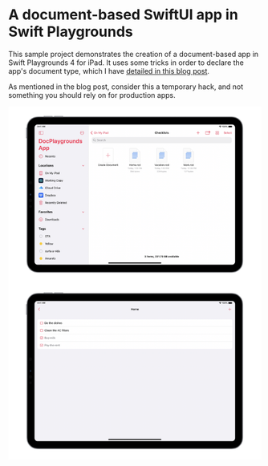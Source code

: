 # A document-based SwiftUI app in Swift Playgrounds

This sample project demonstrates the creation of a document-based app in Swift Playgrounds 4 for iPad. It uses some tricks in order to declare the app's document type, which I have [detailed in this blog post](https://rambo.codes/posts/2021-12-28-a-document-based-app-in-swift-playgrounds-for-ipad/).

As mentioned in the blog post, consider this a temporary hack, and not something you should rely on for production apps.

![Screenshots](./screenshots.png)